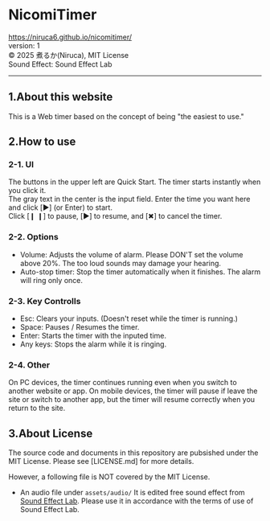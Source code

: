 # NicomiTimer
https://niruca6.github.io/nicomitimer/  
version: 1  
©︎ 2025 煮るか(Niruca), MIT License  
Sound Effect: Sound Effect Lab



-------------------------------
## 1.About this website
This is a Web timer based on the concept of being "the easiest to use."



## 2.How to use
### 2-1. UI
The buttons in the upper left are Quick Start. The timer starts instantly when you click it.  
The gray text in the center is the input field. Enter the time you want here and click [▶︎] (or Enter) to start.  
Click [❙ ❙] to pause, [▶︎] to resume, and [✖︎] to cancel the timer.

### 2-2. Options
- Volume: Adjusts the volume of alarm. Please DON'T set the volume above 20%. The too loud sounds may damage your hearing.
- Auto-stop timer: Stop the timer automatically when it finishes. The alarm will ring only once.

### 2-3. Key Controlls
- Esc: Clears your inputs. (Doesn't reset while the timer is running.)  
- Space: Pauses / Resumes the timer. 
- Enter: Starts the timer with the inputed time. 
- Any keys: Stops the alarm while it is ringing.

### 2-4. Other
On PC devices, the timer continues running even when you switch to another website or app. On mobile devices, the timer will pause if leave the site or switch to another app, but the timer will resume correctly when you return to the site.



## 3.About License
The source code and documents in this repository are pubsished under the MIT License.
Please see [LICENSE.md] for more details.

However, a following file is NOT covered by the MIT License.
- An audio file under `assets/audio/` 
  It is edited free sound effect from [Sound Effect Lab](https://soundeffect-lab.info/).
  Please use it in accordance with the terms of use of Sound Effect Lab.
